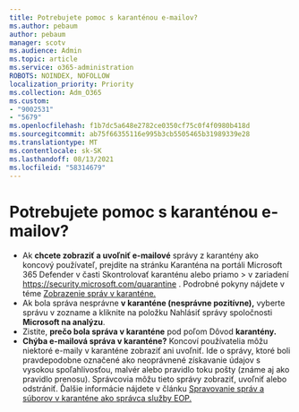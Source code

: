 ```yaml
---
title: Potrebujete pomoc s karanténou e-mailov?
ms.author: pebaum
author: pebaum
manager: scotv
ms.audience: Admin
ms.topic: article
ms.service: o365-administration
ROBOTS: NOINDEX, NOFOLLOW
localization_priority: Priority
ms.collection: Adm_O365
ms.custom:
- "9002531"
- "5679"
ms.openlocfilehash: f1b7dc5a648e2782ce0350cf75c0f4f0980b418d
ms.sourcegitcommit: ab75f66355116e995b3cb5505465b31989339e28
ms.translationtype: MT
ms.contentlocale: sk-SK
ms.lasthandoff: 08/13/2021
ms.locfileid: "58314679"
---
```

# <a name="need-help-with-email-quarantine"></a>Potrebujete pomoc s karanténou e-mailov?

- Ak **chcete zobraziť a uvoľniť e-mailové** správy z  karantény ako koncový používateľ,  prejdite na stránku Karanténa na portáli Microsoft 365 Defender v časti Skontrolovať karanténu alebo priamo \>  v zariadení <https://security.microsoft.com/quarantine> . Podrobné pokyny nájdete v téme [Zobrazenie správ v karanténe.](https://docs.microsoft.com/microsoft-365/security/office-365-security/find-and-release-quarantined-messages-as-a-user#view-your-quarantined-messages)
- Ak bola správa nesprávne **v karanténe (nesprávne pozitívne),** vyberte správu v zozname a kliknite na položku Nahlásiť správy spoločnosti **Microsoft na analýzu**.
- Zistite, **prečo bola správa v karanténe** pod poľom Dôvod **karantény.**
- **Chýba e-mailová správa v karanténe?** Koncoví používatelia môžu niektoré e-maily v karanténe zobraziť ani uvoľniť. Ide o správy, ktoré boli pravdepodobne označené ako neoprávnené získavanie údajov s vysokou spoľahlivosťou, malvér alebo pravidlo toku pošty (známe aj ako pravidlo prenosu). Správcovia môžu tieto správy zobraziť, uvoľniť alebo odstrániť. Ďalšie informácie nájdete v článku [Spravovanie správ a súborov v karanténe ako správca služby EOP.](https://docs.microsoft.com/microsoft-365/security/office-365-security/manage-quarantined-messages-and-files)

